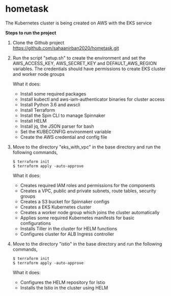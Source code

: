 # hometask

The Kubernetes cluster is being created on AWS with the EKS service

**Steps to run the project**

1. Clone the Github project https://github.com/sahaanirban2020/hometask.git

2. Run the script "setup.sh" to create the environment and set the AWS_ACCESS_KEY, AWS_SECRET_KEY and DEFAULT_AWS_REGION variables. The credentials should have permissions to create EKS cluster and worker node groups

   What it does:

     - Install some required packages
     - Install kubectl and aws-iam-authenticator binaries for cluster access
     - Install Python 3.6 and awscli
     - Install Terraform
     - Install the Spin CLI to manage Spinnaker
     - Install HELM
     - Install jq, the JSON parser for bash
     - Set the KUBECONFIG environment variable
     - Create the AWS credential and config file

3. Move to the directory "eks_with_vpc" in the base directory and run the following commands,

   ```
   $ terraform init
   $ terraform apply -auto-approve
   ```

   What it does:

     - Creates required IAM roles and permissions for the components
     - Creates a VPC, public and private subnets, route tables, security groups
     - Creates a S3 bucket for Spinnaker configs
     - Creates a EKS Kubernetes cluster
     - Creates a worker node group which joins the cluster automatically
     - Applies some required Kubernetes manifests for basic configurations
     - Installs Tiller in the cluster for HELM functions
     - Configures cluster for ALB Ingress controller

4. Move to the directory "istio" in the base directory and run the following commands,

   ```
   $ terraform init
   $ terraform apply -auto-approve
   ```

   What it does:

     - Configures the HELM repository for Istio
     - Installs the Istio in the cluster using HELM
